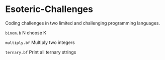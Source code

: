 # Esoteric-Challenges 

Coding challenges in two limited and challenging programming languages. 

```binom.b```
N choose K 


```multiply.bf```
Multiply two integers

```ternary.bf```
Print all ternary strings
